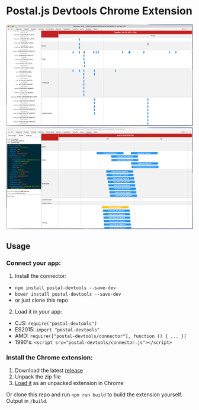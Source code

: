 # Postal.js Devtools Chrome Extension

![screenshot 1](demo1.png)
![screenshot 2](demo2.png)

## Usage

### Connect your app:

1. Install the connector:
  - `npm install postal-devtools --save-dev`
  - `bower install postal-devtools --save-dev`
  - or just clone this repo

2. Load it in your app:
  - CJS: `require("postal-devtools")`
  - ES2015: `import "postal-devtools"`
  - AMD: `require(["postal-devtools/connector"], function () { ... })`
  - 1990's: `<script src="postal-devtools/connector.js"></script>`

### Install the Chrome extension:

1. Download the latest [release](https://github.com/EyalAr/postal.js-devtools/releases)
2. Unpack the zip file
3. [Load it](https://developer.chrome.com/extensions/getstarted#unpacked) as an unpacked extension in Chrome

Or clone this repo and run `npm run build` to build the extension yourself.
Output in `/build`.
